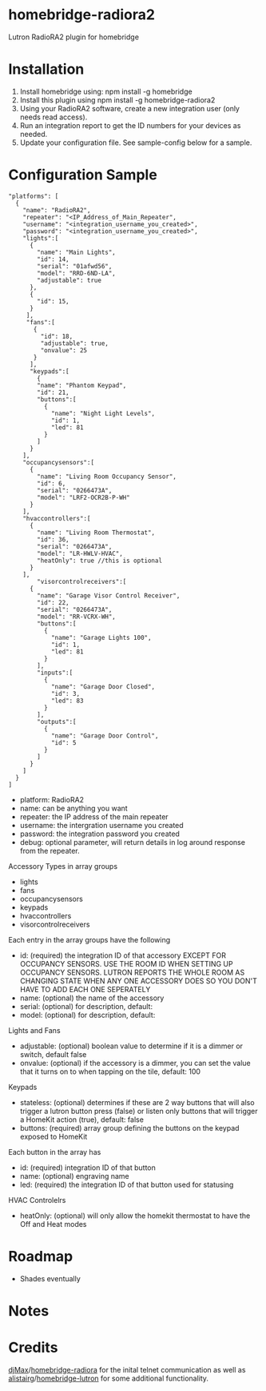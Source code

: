 # homebridge-radiora2
Lutron RadioRA2 plugin for homebridge
# Installation

1. Install homebridge using: npm install -g homebridge <br>
2. Install this plugin using npm install -g homebridge-radiora2
3. Using your RadioRA2 software, create a new integration user (only needs read access).
4. Run an integration report to get the ID numbers for your devices as needed.
5. Update your configuration file. See sample-config below for a sample.

# Configuration Sample

```
"platforms": [
  {
    "name": "RadioRA2",
    "repeater": "<IP_Address_of_Main_Repeater",
    "username": "<integration_username_you_created>",
    "password": "<integration_username_you_created>",
    "lights":[
      {
        "name": "Main Lights",
        "id": 14,
        "serial": "01afwd56",
        "model": "RRD-6ND-LA",
        "adjustable": true
      },
      {
        "id": 15,
      }
     ],
     "fans":[
       {
         "id": 18,
         "adjustable": true,
         "onvalue": 25
       }
      ],
      "keypads":[
        {
        "name": "Phantom Keypad",
        "id": 21,
        "buttons":[
          {
            "name": "Night Light Levels",
            "id": 1,
            "led": 81
          }
        ]
      }
    ],
    "occupancysensors":[
      {
        "name": "Living Room Occupancy Sensor",
        "id": 6,
        "serial": "0266473A",
        "model": "LRF2-OCR2B-P-WH"
      }
    ],
    "hvaccontrollers":[
      {
        "name": "Living Room Thermostat",
        "id": 36,
        "serial": "0266473A",
        "model": "LR-HWLV-HVAC",
        "heatOnly": true //this is optional
      }
    ],
        "visorcontrolreceivers":[
      {
        "name": "Garage Visor Control Receiver",
        "id": 22,
        "serial": "0266473A",
        "model": "RR-VCRX-WH",
        "buttons":[
          {
            "name": "Garage Lights 100",
            "id": 1,
            "led": 81
          }
        ],
        "inputs":[
          {
            "name": "Garage Door Closed",
            "id": 3,
            "led": 83
          }
        ],
        "outputs":[
          {
            "name": "Garage Door Control",
            "id": 5
          }
        ]
      }
    ]
  }
]
```

- platform: RadioRA2
- name: can be anything you want
- repeater: the IP address of the main repeater
- username: the intergration username you created
- password: the integration password you created
- debug: optional parameter, will return details in log around response from the repeater.

Accessory Types in array groups
  - lights
  - fans
  - occupancysensors
  - keypads
  - hvaccontrollers
  - visorcontrolreceivers

Each entry in the array groups have the following
  - id: (required) the integration ID of that accessory EXCEPT FOR OCCUPANCY SENSORS. USE THE ROOM ID WHEN SETTING UP OCCUPANCY SENSORS. LUTRON REPORTS THE WHOLE ROOM AS CHANGING STATE WHEN ANY ONE ACCESSORY DOES SO YOU DON'T HAVE TO ADD EACH ONE SEPERATELY
  - name: (optional) the name of the accessory
  - serial: (optional) for description, default: <id>
  - model: (optional) for description, default: <accessory type>

Lights and Fans
  - adjustable: (optional) boolean value to determine if it is a dimmer or switch, default false
  - onvalue: (optional) if the accessory is a dimmer, you can set the value that it turns on to when tapping on the tile, default: 100

Keypads
  - stateless: (optional) determines if these are  2 way buttons that will also trigger a lutron button press (false) or listen only buttons that will trigger a HomeKit action (true), default: false
  - buttons: (required) array group defining the buttons on the keypad exposed to HomeKit

Each button in the array has
  - id: (required) integration ID of that button
  - name: (optional) engraving name
  - led: (required) the integration ID of that button used for statusing
  
HVAC Controlelrs
 - heatOnly: (optional) will only allow the homekit thermostat to have the Off and Heat modes

# Roadmap
- Shades eventually


# Notes



# Credits
[djMax](https://github.com/djMax)/[homebridge-radiora](https://github.com/djMax/homebridge-radiora) for the inital telnet communication as well as [alistairg](https://github.com/alistairg)/[homebridge-lutron](https://github.com/alistairg/homebridge-lutron) for some additional functionality.
